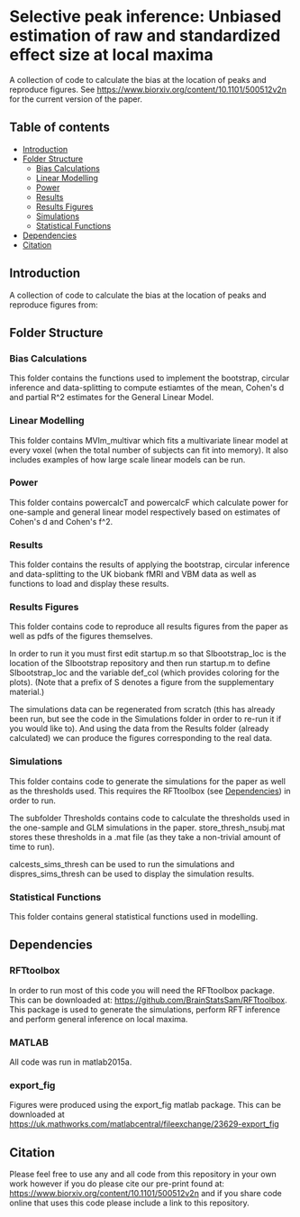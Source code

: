 # Selective peak inference: Unbiased estimation of raw and standardized effect size at local maxima
A collection of code to calculate the bias at the location of peaks and
reproduce figures. See https://www.biorxiv.org/content/10.1101/500512v2n
for the current version of the paper.

## Table of contents
* [Introduction](#introduction)
* [Folder Structure](#folderstruct)
    * [Bias Calculations](#biascalcs)
    * [Linear Modelling](#linmod)
    * [Power](#power)
    * [Results](#results)
    * [Results Figures](#resfigs)
    * [Simulations](#sims)
    * [Statistical Functions](#statfns)
* [Dependencies](#dependencies)
* [Citation](#cite)

## Introduction <a name="introduction"></a>
A collection of code to calculate the bias at the location of peaks and
reproduce figures from: 

## Folder Structure <a name="folderstruct"></a>

### Bias Calculations <a name="biascalcs"></a>

This folder contains the functions used to implement the bootstrap, 
circular inference and data-splitting to compute estiamtes of the mean, 
Cohen's d and partial R^2 estimates for the General Linear Model.

### Linear Modelling <a name="linmod"></a>
This folder contains MVlm_multivar which fits a multivariate linear model 
at every voxel (when the total number of subjects can fit into memory). 
It also includes examples of how large scale linear models can be run.

### Power <a name="power"></a>
This folder contains powercalcT and powercalcF which calculate power for
one-sample and general linear model respectively based on estimates of 
Cohen's d and Cohen's f^2.

### Results <a name="results"></a>
This folder contains the results of applying the bootstrap, 
circular inference and data-splitting to the UK biobank fMRI and VBM data
as well as functions to load and display these results.

### Results Figures <a name="resfigs"></a>
This folder contains code to reproduce all results figures from the paper 
as well as pdfs of the figures themselves. 

In order to run it you must first edit startup.m so that SIbootstrap_loc 
is the location of the SIbootstrap repository and then run startup.m to 
define SIbootstrap_loc and the variable def_col (which provides coloring 
for the plots). (Note that a prefix of S denotes a figure from the 
supplementary material.)

The simulations data can be regenerated from scratch (this has already been 
run, but see the code in the Simulations folder in order to re-run it if 
you would like to). And using the data from the Results folder (already 
calculated) we can produce the figures corresponding to the real data.

### Simulations <a name="sims"></a>
This folder contains code to generate the simulations for the paper as well
as the thresholds used. This requires the RFTtoolbox (see [Dependencies](#rftbox))
in order to run.

The subfolder Thresholds contains code to calculate the thresholds used in 
the one-sample and GLM simulations in the paper. store_thresh_nsubj.mat
stores these thresholds in a .mat file (as they take a non-trivial amount 
of time to run).

calcests_sims_thresh can be used to run the simulations and 
dispres_sims_thresh can be used to display the simulation results.

### Statistical Functions <a name="statfns"></a>
This folder contains general statistical functions used in modelling.

## Dependencies <a name="dependencies"></a>

### RFTtoolbox <a name="rftbox"></a>
In order to run most of this code you will need the RFTtoolbox package.  
This can be downloaded at: https://github.com/BrainStatsSam/RFTtoolbox.
This package is used to generate the simulations, perform RFT inference 
and perform general inference on local maxima.

### MATLAB
All code was run in matlab2015a.

### export_fig
Figures were produced using the export_fig matlab package. This can be 
downloaded at https://uk.mathworks.com/matlabcentral/fileexchange/23629-export_fig

## Citation <a name="dependencies"></a>
Please feel free to use any and all code from this repository in your own work
however if you do please cite our pre-print found at:
https://www.biorxiv.org/content/10.1101/500512v2n
and if you share code online that uses this code please include a link 
to this repository.
